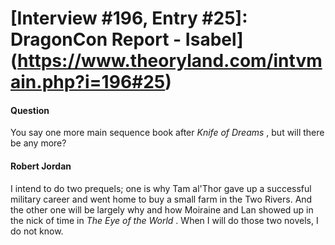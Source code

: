 # [Interview #196, Entry #25]: DragonCon Report - Isabel](https://www.theoryland.com/intvmain.php?i=196#25)

#### Question

You say one more main sequence book after
*Knife of Dreams*
, but will there be any more?

#### Robert Jordan

I intend to do two prequels; one is why Tam al'Thor gave up a successful military career and went home to buy a small farm in the Two Rivers. And the other one will be largely why and how Moiraine and Lan showed up in the nick of time in
*The Eye of the World*
. When I will do those two novels, I do not know.

